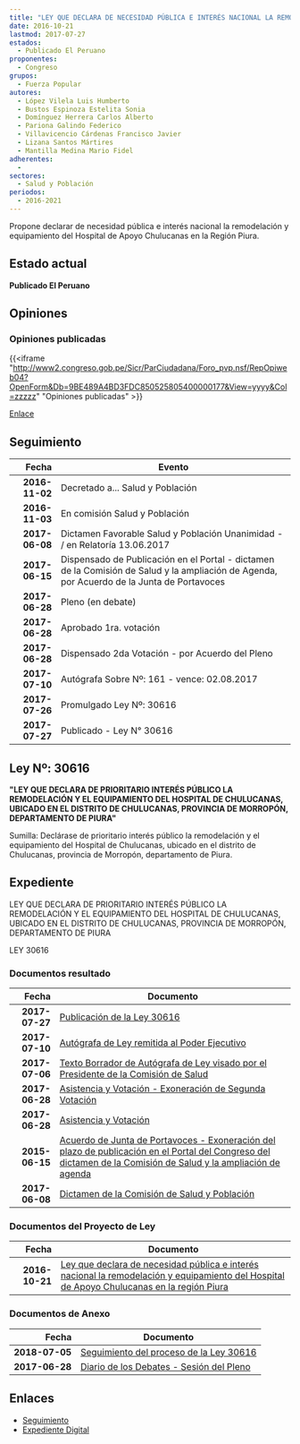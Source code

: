 ```yaml
---
title: "LEY QUE DECLARA DE NECESIDAD PÚBLICA E INTERÉS NACIONAL LA REMODELACIÓN Y EQUIPAMIENTO DEL HOSPITAL DE APOYO CHULUCANAS EN LA REGIÓN PIURA"
date: 2016-10-21
lastmod: 2017-07-27
estados: 
  - Publicado El Peruano
proponentes: 
  - Congreso
grupos: 
  - Fuerza Popular
autores: 
  - López Vilela Luis Humberto
  - Bustos Espinoza Estelita Sonia
  - Domínguez Herrera Carlos Alberto
  - Pariona Galindo Federico
  - Villavicencio Cárdenas Francisco Javier
  - Lizana Santos Mártires
  - Mantilla Medina Mario Fidel
adherentes: 
  - 
sectores: 
  - Salud y Población
periodos: 
  - 2016-2021
---
```


Propone declarar de necesidad pública e interés nacional la remodelación y equipamiento del Hospital de Apoyo Chulucanas en la Región Piura.


## Estado actual

**Publicado El Peruano**

## Opiniones

### Opiniones publicadas

{{<iframe "http://www2.congreso.gob.pe/Sicr/ParCiudadana/Foro_pvp.nsf/RepOpiweb04?OpenForm&Db=9BE489A4BD3FDC850525805400000177&View=yyyy&Col=zzzzz" "Opiniones publicadas" >}}

[Enlace](http://www2.congreso.gob.pe/Sicr/ParCiudadana/Foro_pvp.nsf/RepOpiweb04?OpenForm&Db=9BE489A4BD3FDC850525805400000177&View=yyyy&Col=zzzzz)

## Seguimiento

| Fecha | Evento |
|------:|--------|
| **2016-11-02** | Decretado a... Salud y Población|
| **2016-11-03** | En comisión Salud y Población|
| **2017-06-08** | Dictamen Favorable Salud y Población Unanimidad - / en Relatoría 13.06.2017|
| **2017-06-15** | Dispensado de Publicación en el Portal - dictamen de la Comisión de Salud y la ampliación de Agenda, por Acuerdo de la Junta de Portavoces|
| **2017-06-28** | Pleno (en debate)|
| **2017-06-28** | Aprobado 1ra. votación|
| **2017-06-28** | Dispensado 2da Votación - por Acuerdo del Pleno|
| **2017-07-10** | Autógrafa Sobre Nº: 161 - vence: 02.08.2017|
| **2017-07-26** | Promulgado Ley Nº: 30616|
| **2017-07-27** | Publicado - Ley N° 30616|

## Ley Nº: 30616

**"LEY QUE DECLARA DE PRIORITARIO INTERÉS PÚBLICO LA REMODELACIÓN Y EL EQUIPAMIENTO DEL HOSPITAL DE CHULUCANAS, UBICADO EN EL DISTRITO DE CHULUCANAS, PROVINCIA DE MORROPÓN, DEPARTAMENTO DE PIURA"**

Sumilla: Declárase de prioritario interés público la remodelación y el equipamiento del Hospital de Chulucanas, ubicado en el distrito de Chulucanas, provincia de Morropón, departamento de Piura.


## Expediente

LEY QUE DECLARA DE PRIORITARIO INTERÉS PÚBLICO LA REMODELACIÓN Y EL EQUIPAMIENTO DEL HOSPITAL DE CHULUCANAS, UBICADO EN EL DISTRITO DE CHULUCANAS, PROVINCIA DE MORROPÓN, DEPARTAMENTO DE PIURA

LEY 30616


### Documentos resultado

| Fecha | Documento |
|------:|--------|
| **2017-07-27** | [Publicación de la Ley 30616](http://www.leyes.congreso.gob.pe/Documentos/2016_2021/ADLP/Normas_Legales/30616-LEY.pdf) |
| **2017-07-10** | [Autógrafa de Ley remitida al Poder Ejecutivo](http://www.leyes.congreso.gob.pe/Documentos/2016_2021/ADLP/Texto_Aprobado/AU0046420170710.pdf) |
| **2017-07-06** | [Texto Borrador de Autógrafa de Ley visado por el Presidente de la Comisión de Salud](http://www.leyes.congreso.gob.pe/Documentos/2016_2021/Texto_Borrador_de_Autografa/BAU0046420170706.PDF) |
| **2017-06-28** | [Asistencia y Votación - Exoneración de Segunda Votación](http://www.leyes.congreso.gob.pe/Documentos/2016_2021/Asistencia_y_Votacion/Proyectos_de_Ley/Exoneracion_de_Segunda_Votacion/ESV0046420170628.pdf) |
| **2017-06-28** | [Asistencia y Votación](http://www.leyes.congreso.gob.pe/Documentos/2016_2021/Asistencia_y_Votacion/Proyectos_de_Ley/AV0046420170628.pdf) |
| **2015-06-15** | [Acuerdo de Junta de Portavoces - Exoneración del plazo de publicación en el Portal del Congreso del dictamen de la Comisión de Salud y la ampliación de agenda](http://www.leyes.congreso.gob.pe/Documentos/2016_2021/Acuerdos/Junta_Portavoces/AJP0046420170615.pdf) |
| **2017-06-08** | [Dictamen de la Comisión de Salud y Población](http://www.leyes.congreso.gob.pe/Documentos/2016_2021/Dictamenes/Proyectos_de_Ley/00464DC21MAY20170608.pdf) |

### Documentos del Proyecto de Ley

| Fecha | Documento |
|------:|--------|
| **2016-10-21** | [Ley que declara de necesidad pública e interés nacional la remodelación y equipamiento del Hospital de Apoyo Chulucanas en la región Piura](http://www.leyes.congreso.gob.pe/Documentos/2016_2021/Proyectos_de_Ley_y_de_Resoluciones_Legislativas/PL0046420161021.pdf) |

### Documentos de Anexo

| Fecha | Documento |
|------:|--------|
| **2018-07-05** | [Seguimiento del proceso de la Ley 30616](http://www.leyes.congreso.gob.pe/Documentos/2016_2021/Seguimiento_de_Proyectos_de_Ley/00464PL20180705.PDF) |
| **2017-06-28** | [Diario de los Debates - Sesión del Pleno](http://www2.congreso.gob.pe/Sicr/DiarioDebates/Publicad.nsf/SesionesPleno/05256D6E0073DFE90525814E000C2020/$FILE/SLO-2016-18.pdf) |

## Enlaces 

- [Seguimiento](http://www2.congreso.gob.pe/Sicr/TraDocEstProc/CLProLey2016.nsf/f7fff46988ca05b1052578e100829cc7/142a7cb8fbcc2b920525805400045945?OpenDocument)
- [Expediente Digital](http://www2.congreso.gob.pehttp://www2.congreso.gob.pe/Sicr/TraDocEstProc/CLProLey2016.nsf/f7fff46988ca05b1052578e100829cc7/142a7cb8fbcc2b920525805400045945?OpenDocument&Click=05257FB7005EB655.eb71d0cf91d8294e05256cdf006b5706/$Body/0.1C6C)
